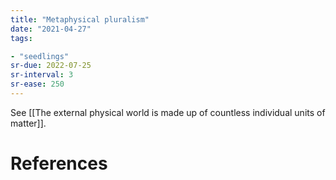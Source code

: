 ```yaml
---
title: "Metaphysical pluralism"
date: "2021-04-27"
tags:

- "seedlings"
sr-due: 2022-07-25
sr-interval: 3
sr-ease: 250
---
```


See [[The external physical world is made up of countless individual units of matter]].

# References
